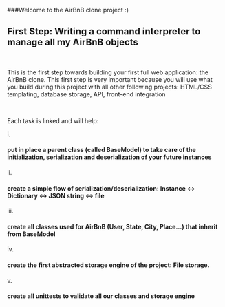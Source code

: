 ###Welcome to the AirBnB clone project :)
<br>
<h2>First Step: Writing a command  interpreter to manage all my AirBnB objects</h2>
<br>
<p>This is the first step towards building your first full web application: the AirBnB clone. This first step is very important because you will use what you build during this project with all other following projects: HTML/CSS templating, database storage, API, front-end integration</p>
<br>
<p>Each task is linked and will help:</p>
i. <h4>put in place a parent class (called BaseModel) to take care of the initialization, serialization and deserialization of your future instances</h4>
ii. <h4>create a simple flow of serialization/deserialization: Instance <-> Dictionary <-> JSON string <-> file</h4>
iii. <h4>create all classes used for AirBnB (User, State, City, Place…) that inherit from BaseModel</h4>
iv. <h4>create the first abstracted storage engine of the project: File storage.</h4>
v. <h4>create all unittests to validate all our classes and storage engine</h4>
